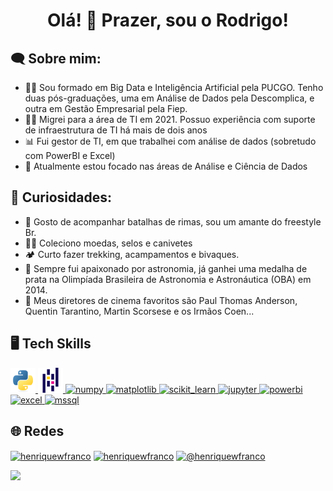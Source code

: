 <h1 align="center">Olá! 👋 Prazer, sou o Rodrigo!</h1>

<h2 align="left">🗨 Sobre mim:</h2>

 - 👨‍🎓 Sou formado em Big Data e Inteligência Artificial pela PUCGO. Tenho duas pós-graduações, uma em Análise de Dados pela Descomplica, e outra em Gestão Empresarial pela Fiep.
 - 👨‍💻 Migrei para a área de TI em 2021. Possuo experiência com suporte de infraestrutura de TI há mais de dois anos
 - 📊 Fui gestor de TI, em que trabalhei com análise de dados (sobretudo com PowerBI e Excel)
 - 🔭 Atualmente estou focado nas áreas de Análise e Ciência de Dados

<h2 align="left">🤠 Curiosidades:</h2>

 - 🤘 Gosto de acompanhar batalhas de rimas, sou um amante do freestyle Br.
 - 👨‍💻 Coleciono moedas, selos e canivetes
 - 🏕️ Curto fazer trekking, acampamentos e bivaques.
 - 🔭 Sempre fui apaixonado por astronomia, já ganhei uma medalha de prata na Olimpíada Brasileira de Astronomia e Astronáutica (OBA) em 2014.
 - 🎥 Meus diretores de cinema favoritos são Paul Thomas Anderson, Quentin Tarantino, Martin Scorsese e os Irmãos Coen...

<h2 align="left">🖥 Tech Skills</h2>

<p align="left">  
  <a href="https://www.python.org" target="_blank" rel="noreferrer"> <img src="https://raw.githubusercontent.com/devicons/devicon/master/icons/python/python-original.svg" alt="python" width="40" height="40"/> </a> 
  <a href="https://pandas.pydata.org/" target="_blank" rel="noreferrer"> <img src="https://raw.githubusercontent.com/devicons/devicon/2ae2a900d2f041da66e950e4d48052658d850630/icons/pandas/pandas-original.svg" alt="pandas" width="40" height="40"/> </a> 
  <a href="https://numpy.org/" target="_blank" rel="noreferrer"> <img src="https://cdn.jsdelivr.net/gh/devicons/devicon/icons/numpy/numpy-original.svg" alt="numpy" width="40" height="40"/> 
  <a href="https://matplotlib.org/" target="_blank" rel="noreferrer"> <img src="https://seeklogo.com/images/M/matplotlib-logo-7676870AC0-seeklogo.com.png" alt="matplotlib" width="40" height="40"/> 
  <a href="https://scikit-learn.org/" target="_blank" rel="noreferrer"> <img src="https://upload.wikimedia.org/wikipedia/commons/0/05/Scikit_learn_logo_small.svg" alt="scikit_learn" width="40" height="40"/> </a>
  <a href="https://jupyter.org/" target="_blank" rel="noreferrer"> <img src="https://cdn.jsdelivr.net/gh/devicons/devicon/icons/jupyter/jupyter-original-wordmark.svg" alt="jupyter" width="40" height="40"/> </a> 
 <a href="https://powerbi.microsoft.com/" target="_blank" rel="noreferrer"> <img src="https://upload.wikimedia.org/wikipedia/commons/thumb/c/cf/New_Power_BI_Logo.svg/630px-New_Power_BI_Logo.svg.png" alt="powerbi" width="40" height="40"/> 
  <a href="https://www.microsoft.com/pt-br/microsoft-365/excel" target="_blank" rel="noreferrer"> <img src="https://seeklogo.com/images/E/excel-logo-974BFF9CB9-seeklogo.com.png" alt="excel" width="40" height="40"/> 
  <a href="https://www.microsoft.com/en-us/sql-server" target="_blank" rel="noreferrer"> <img src="https://www.svgrepo.com/show/303229/microsoft-sql-server-logo.svg" alt="mssql" width="40" height="40"/> </a> 
   </p> 
    
<h2 align="left">🌐 Redes</h2>
<div style="display: inline_block">
 <p align="left">
 <a href="https://linkedin.com/in/henriquewfranco" target="blank"><img align="center" src="https://raw.githubusercontent.com/rahuldkjain/github-profile-readme-generator/master/src/images/icons/Social/linked-in-alt.svg" alt="henriquewfranco" height="30" width="40" /></a>
 <a href="https://kaggle.com/henriquewfranco" target="blank"><img align="center" src="https://raw.githubusercontent.com/rahuldkjain/github-profile-readme-generator/master/src/images/icons/Social/kaggle.svg" alt="henriquewfranco" height="30" width="40" /></a>
 <a href="https://medium.com/@henriquewfranco" target="blank"><img align="center" src="https://raw.githubusercontent.com/rahuldkjain/github-profile-readme-generator/master/src/images/icons/Social/medium.svg" alt="@henriquewfranco" height="30" width="40" /></a>
 </p>
</div> 


![](https://komarev.com/ghpvc/?username=rddamasceno)

